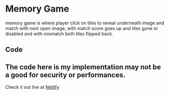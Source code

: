 # Memory Game

memory game is where player click on tiles to reveal underneath image and match with next open image, with match score goes up and tiles gone or disabled and with mismatch both tiles flipped back.

## Code 
The code here is my implementation may not be a good for security or performances.
-----
Check it out live at [Netlify](https://match-tiles.netlify.app/)